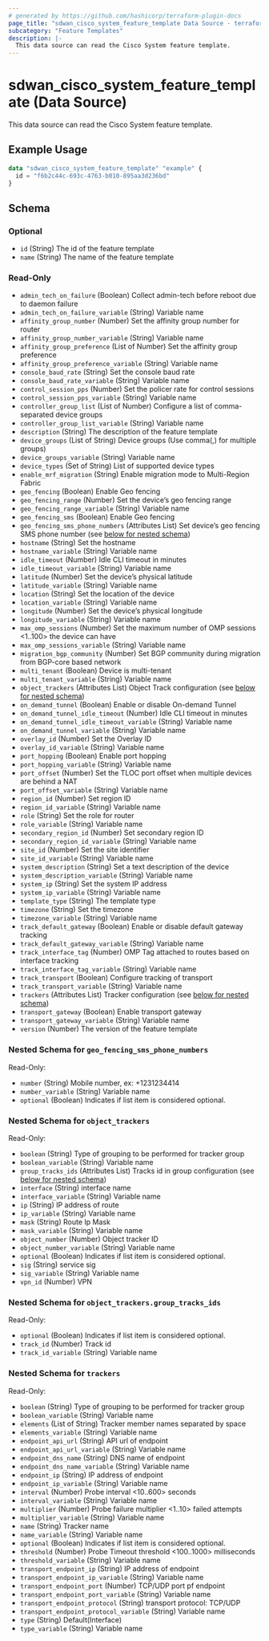 ```yaml
---
# generated by https://github.com/hashicorp/terraform-plugin-docs
page_title: "sdwan_cisco_system_feature_template Data Source - terraform-provider-sdwan"
subcategory: "Feature Templates"
description: |-
  This data source can read the Cisco System feature template.
---
```


# sdwan_cisco_system_feature_template (Data Source)

This data source can read the Cisco System feature template.

## Example Usage

```terraform
data "sdwan_cisco_system_feature_template" "example" {
  id = "f6b2c44c-693c-4763-b010-895aa3d236bd"
}
```

<!-- schema generated by tfplugindocs -->
## Schema

### Optional

- `id` (String) The id of the feature template
- `name` (String) The name of the feature template

### Read-Only

- `admin_tech_on_failure` (Boolean) Collect admin-tech before reboot due to daemon failure
- `admin_tech_on_failure_variable` (String) Variable name
- `affinity_group_number` (Number) Set the affinity group number for router
- `affinity_group_number_variable` (String) Variable name
- `affinity_group_preference` (List of Number) Set the affinity group preference
- `affinity_group_preference_variable` (String) Variable name
- `console_baud_rate` (String) Set the console baud rate
- `console_baud_rate_variable` (String) Variable name
- `control_session_pps` (Number) Set the policer rate for control sessions
- `control_session_pps_variable` (String) Variable name
- `controller_group_list` (List of Number) Configure a list of comma-separated device groups
- `controller_group_list_variable` (String) Variable name
- `description` (String) The description of the feature template
- `device_groups` (List of String) Device groups (Use comma(,) for multiple groups)
- `device_groups_variable` (String) Variable name
- `device_types` (Set of String) List of supported device types
- `enable_mrf_migration` (String) Enable migration mode to Multi-Region Fabric
- `geo_fencing` (Boolean) Enable Geo fencing
- `geo_fencing_range` (Number) Set the device’s geo fencing range
- `geo_fencing_range_variable` (String) Variable name
- `geo_fencing_sms` (Boolean) Enable Geo fencing
- `geo_fencing_sms_phone_numbers` (Attributes List) Set device’s geo fencing SMS phone number (see [below for nested schema](#nestedatt--geo_fencing_sms_phone_numbers))
- `hostname` (String) Set the hostname
- `hostname_variable` (String) Variable name
- `idle_timeout` (Number) Idle CLI timeout in minutes
- `idle_timeout_variable` (String) Variable name
- `latitude` (Number) Set the device’s physical latitude
- `latitude_variable` (String) Variable name
- `location` (String) Set the location of the device
- `location_variable` (String) Variable name
- `longitude` (Number) Set the device’s physical longitude
- `longitude_variable` (String) Variable name
- `max_omp_sessions` (Number) Set the maximum number of OMP sessions <1..100> the device can have
- `max_omp_sessions_variable` (String) Variable name
- `migration_bgp_community` (Number) Set BGP community during migration from BGP-core based network
- `multi_tenant` (Boolean) Device is multi-tenant
- `multi_tenant_variable` (String) Variable name
- `object_trackers` (Attributes List) Object Track configuration (see [below for nested schema](#nestedatt--object_trackers))
- `on_demand_tunnel` (Boolean) Enable or disable On-demand Tunnel
- `on_demand_tunnel_idle_timeout` (Number) Idle CLI timeout in minutes
- `on_demand_tunnel_idle_timeout_variable` (String) Variable name
- `on_demand_tunnel_variable` (String) Variable name
- `overlay_id` (Number) Set the Overlay ID
- `overlay_id_variable` (String) Variable name
- `port_hopping` (Boolean) Enable port hopping
- `port_hopping_variable` (String) Variable name
- `port_offset` (Number) Set the TLOC port offset when multiple devices are behind a NAT
- `port_offset_variable` (String) Variable name
- `region_id` (Number) Set region ID
- `region_id_variable` (String) Variable name
- `role` (String) Set the role for router
- `role_variable` (String) Variable name
- `secondary_region_id` (Number) Set secondary region ID
- `secondary_region_id_variable` (String) Variable name
- `site_id` (Number) Set the site identifier
- `site_id_variable` (String) Variable name
- `system_description` (String) Set a text description of the device
- `system_description_variable` (String) Variable name
- `system_ip` (String) Set the system IP address
- `system_ip_variable` (String) Variable name
- `template_type` (String) The template type
- `timezone` (String) Set the timezone
- `timezone_variable` (String) Variable name
- `track_default_gateway` (Boolean) Enable or disable default gateway tracking
- `track_default_gateway_variable` (String) Variable name
- `track_interface_tag` (Number) OMP Tag attached to routes based on interface tracking
- `track_interface_tag_variable` (String) Variable name
- `track_transport` (Boolean) Configure tracking of transport
- `track_transport_variable` (String) Variable name
- `trackers` (Attributes List) Tracker configuration (see [below for nested schema](#nestedatt--trackers))
- `transport_gateway` (Boolean) Enable transport gateway
- `transport_gateway_variable` (String) Variable name
- `version` (Number) The version of the feature template

<a id="nestedatt--geo_fencing_sms_phone_numbers"></a>
### Nested Schema for `geo_fencing_sms_phone_numbers`

Read-Only:

- `number` (String) Mobile number, ex: +1231234414
- `number_variable` (String) Variable name
- `optional` (Boolean) Indicates if list item is considered optional.


<a id="nestedatt--object_trackers"></a>
### Nested Schema for `object_trackers`

Read-Only:

- `boolean` (String) Type of grouping to be performed for tracker group
- `boolean_variable` (String) Variable name
- `group_tracks_ids` (Attributes List) Tracks id in group configuration (see [below for nested schema](#nestedatt--object_trackers--group_tracks_ids))
- `interface` (String) interface name
- `interface_variable` (String) Variable name
- `ip` (String) IP address of route
- `ip_variable` (String) Variable name
- `mask` (String) Route Ip Mask
- `mask_variable` (String) Variable name
- `object_number` (Number) Object tracker ID
- `object_number_variable` (String) Variable name
- `optional` (Boolean) Indicates if list item is considered optional.
- `sig` (String) service sig
- `sig_variable` (String) Variable name
- `vpn_id` (Number) VPN

<a id="nestedatt--object_trackers--group_tracks_ids"></a>
### Nested Schema for `object_trackers.group_tracks_ids`

Read-Only:

- `optional` (Boolean) Indicates if list item is considered optional.
- `track_id` (Number) Track id
- `track_id_variable` (String) Variable name



<a id="nestedatt--trackers"></a>
### Nested Schema for `trackers`

Read-Only:

- `boolean` (String) Type of grouping to be performed for tracker group
- `boolean_variable` (String) Variable name
- `elements` (List of String) Tracker member names separated by space
- `elements_variable` (String) Variable name
- `endpoint_api_url` (String) API url of endpoint
- `endpoint_api_url_variable` (String) Variable name
- `endpoint_dns_name` (String) DNS name of endpoint
- `endpoint_dns_name_variable` (String) Variable name
- `endpoint_ip` (String) IP address of endpoint
- `endpoint_ip_variable` (String) Variable name
- `interval` (Number) Probe interval <10..600> seconds
- `interval_variable` (String) Variable name
- `multiplier` (Number) Probe failure multiplier <1..10> failed attempts
- `multiplier_variable` (String) Variable name
- `name` (String) Tracker name
- `name_variable` (String) Variable name
- `optional` (Boolean) Indicates if list item is considered optional.
- `threshold` (Number) Probe Timeout threshold <100..1000> milliseconds
- `threshold_variable` (String) Variable name
- `transport_endpoint_ip` (String) IP address of endpoint
- `transport_endpoint_ip_variable` (String) Variable name
- `transport_endpoint_port` (Number) TCP/UDP port pf endpoint
- `transport_endpoint_port_variable` (String) Variable name
- `transport_endpoint_protocol` (String) transport protocol: TCP/UDP
- `transport_endpoint_protocol_variable` (String) Variable name
- `type` (String) Default(Interface)
- `type_variable` (String) Variable name

